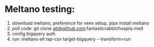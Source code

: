 # Meltano testing:

1. download meltano, preference for venv setup, pipx install meltano
1. pull code: git clone git@github.com:fantasticrabbit/hospiq-melt
1. config bigquery auth
1. run: meltano elt tap-csv target-bigquery --transform=run
